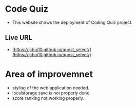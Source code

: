 # Code Quiz

- This website shows the deployment of Coding Quiz project.


## Live URL

- [https://jchoi10.github.io/quest_select/](https://jchoi10.github.io/quest_select/)

# Area of improvemnet

- styling of the web application needed.
- localstorage save is not properly done.
- score ranking not working properly.